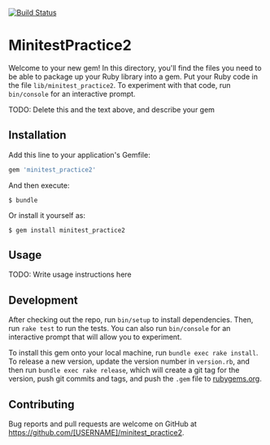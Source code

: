 [![Build Status](https://travis-ci.org/arrigo3/minitest_practice2.svg?branch=master)](https://travis-ci.org/arrigo3/minitest_practice2)

# MinitestPractice2

Welcome to your new gem! In this directory, you'll find the files you need to be able to package up your Ruby library into a gem. Put your Ruby code in the file `lib/minitest_practice2`. To experiment with that code, run `bin/console` for an interactive prompt.

TODO: Delete this and the text above, and describe your gem

## Installation

Add this line to your application's Gemfile:

```ruby
gem 'minitest_practice2'
```

And then execute:

    $ bundle

Or install it yourself as:

    $ gem install minitest_practice2

## Usage

TODO: Write usage instructions here

## Development

After checking out the repo, run `bin/setup` to install dependencies. Then, run `rake test` to run the tests. You can also run `bin/console` for an interactive prompt that will allow you to experiment.

To install this gem onto your local machine, run `bundle exec rake install`. To release a new version, update the version number in `version.rb`, and then run `bundle exec rake release`, which will create a git tag for the version, push git commits and tags, and push the `.gem` file to [rubygems.org](https://rubygems.org).

## Contributing

Bug reports and pull requests are welcome on GitHub at https://github.com/[USERNAME]/minitest_practice2.



